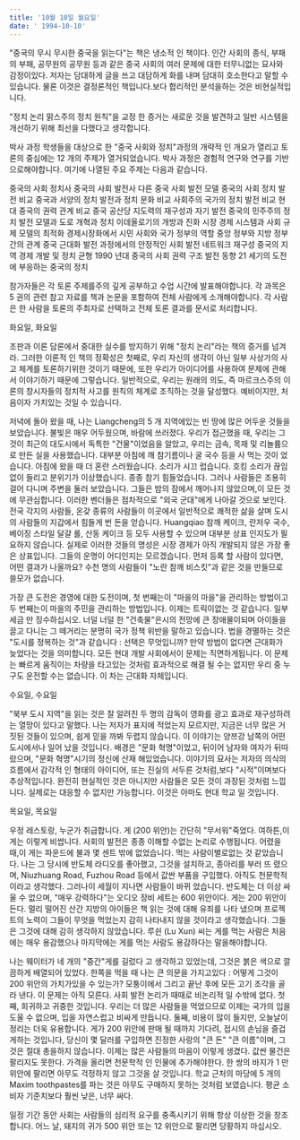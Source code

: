 ```yaml
---
title: '10월 10일 월요일'
date: ' 1994-10-10'
---
```

"중국의 무시 무시한 중국을 읽는다"는 책은 냉소적 인 책이다. 인간 사회의 종식, 부패의 부패, 공무원의 공무원 등과 같은 중국 사회의 여러 문제에 대한 터무니없는 묘사와 감정이있다. 저자는 담대하게 글을 쓰고 대담하게 화를 내며 담대히 호소한다고 말할 수 있습니다. 물론 이것은 결정론적인 책입니다.보다 합리적인 분석을하는 것은 비현실적입니다.

"정치 논리 맑스주의 정치 원칙"을 교정 한 증거는 새로운 것을 발견하고 일반 시스템을 개선하기 위해 최선을 다했다고 생각합니다.

박사 과정 학생들을 대상으로 한 "중국 사회와 정치"과정의 개략적 인 개요가 열리고 토론의 중심에는 12 개의 주제가 열거되었습니다. 박사 과정은 경험적 연구와 연구를 기반으로해야합니다. 여기에 나열된 주요 주제는 다음과 같습니다.

중국의 사회 정치사 중국의 사회 발전사 다른 중국 사회 발전 모델 중국의 사회 정치 발전 비교 중국과 서양의 정치 발전과 정치 문화 비교 사회주의 국가의 정치 발전 비교 현대 중국의 권력 관계 비교 중국 공산당 지도력의 재구성과 자기 발전 중국의 민주주의 정치 발전 모델과 도로 개혁과 정치 이데올로기의 개방과 진화 시장 경제 시스템과 사회 규제 모델의 최적화 경제 ​​시장화에서 시민 사회와 국가 정부의 역할 중앙 정부와 지방 정부 간의 관계 중국 근대화 발전 과정에서의 안정적인 사회 발전 네트워크 재구성 중국의 지역 경제 개발 및 정치 균형 1990 년대 중국의 사회 권력 구조 발전 동향 21 세기의 도전에 부응하는 중국의 정치

참가자들은 각 토론 주제를주의 깊게 공부하고 수업 시간에 발표해야합니다. 각 과목은 5 권의 관련 참고 자료를 책과 논문을 포함하여 전체 사람에게 소개해야합니다. 각 사람은 한 사람을 토론의 주최자로 선택하고 전체 토론 결과를 문서로 처리합니다.

화요일, 화요일

조판과 이론 담론에서 중대한 실수를 방지하기 위해 "정치 논리"라는 책의 증거를 넘겨 라. 그러한 이론적 인 책의 정확성은 첫째로, 우리 자신의 생각이 아닌 일부 사상가의 사고 체계를 토론하기위한 것이기 때문에, 또한 우리가 아이디어를 사용하여 문제에 관해서 이야기하기 때문에 그렇습니다. 일반적으로, 우리는 원래의 의도, 즉 마르크스주의 이론의 창시자들의 정치적 사고를 원칙의 체계로 조직하는 것을 달성했다. 예비이지만, 처음이자 가치있는 것일 수 있습니다.

저녁에 돌아 왔을 때, 나는 Liangcheng의 5 개 지역에있는 빈 땅에 많은 어두운 것들을 보았습니다. 불빛은 매우 어두웠으며, 바람에 쓰러졌다. 우리가 접근했을 때, 우리는 그것이 최근의 대도시에서 독특한 "건물"이었음을 알았고, 우리는 금속, 목재 및 리놀륨으로 만든 실을 사용했습니다. 대부분 아침에 깨 참기름이나 굴 국수 등을 사 먹는 것이 었습니다. 아침에 왔을 때 더 혼란 스러웠습니다. 소리가 시끄 럽습니다. 호킹 소리가 끊임없이 들리고 분위기가 이상했습니다. 종종 참기 힘들었습니다. 그러나 사람들은 조용히 걸어 다니며 주변을 둘러 보았습니다. 그들은 밤의 잠에서 깨어나지 않았으며,이 모든 것에 무관심합니다. 이러한 벤더들은 점차적으로 "외국 군대"에게 나아갈 것으로 보인다. 전국 각지의 사람들, 온갖 종류의 사람들이 이곳에서 일반적으로 쾌적한 삶을 살며 도시의 사람들의 지갑에서 힘들게 번 돈을 얻습니다. Huangqiao 참깨 케이크, 란저우 국수, 베이징 스타일 달걀 롤, 산동 케이크 등 모두 사용할 수 있으며 대부분 상표 인지도가 필요하지 않습니다. 실제로 이러한 것들의 명성은 시장 경제가 아직 개발되지 않은 가장 좋은 상표입니다. 그들의 운명이 어디인지는 모르겠습니다. 먼저 등록 할 사람이 있다면, 어떤 결과가 나올까요? 수천 명의 사람들이 "노란 참깨 비스킷"과 같은 것을 만들므로 쓸모가 없습니다.

가장 큰 도전은 경영에 대한 도전이며, 첫 번째는이 "마을의 마을"을 관리하는 방법이고 두 번째는이 마을의 주민을 관리하는 방법입니다. 이제는 트릭이없는 것 같습니다. 일부 세금 만 징수하십시오. 너덜 너덜 한 "건축물"은시의 전망에 큰 장애물이되며 아이들을 끌고 다니는 그 떼거리는 분명히 국가 정책 위반을 말하고 있습니다. 법을 경멸하는 것은 "도시를 정복하는 것"과 같습니다 : 선택은 무엇입니까? 만약 방법이 없다면 근대화가 늦었다는 것을 의미합니다. 모든 현대 개발 사회에서이 문제는 직면하게됩니다. 이 문제는 빠르게 움직이는 차량을 타고있는 것처럼 효과적으로 해결 될 수는 없지만 우리 중 누구도 운전할 수는 없습니다. 이 차는 근대화 자체입니다.

수요일, 수요일

"북부 도시 지역"을 읽는 것은 잘 알려진 두 명의 감독이 영화를 광고 효과로 재구성하려는 열망이 있다고 말했다. 나는 저자가 표지에 적었는지 모르지만, 지금은 너무 많은 거짓된 것들이 있으며, 쉽게 믿을 까봐 두렵지 않습니다. 이 이야기는 양쯔강 남쪽의 어떤 도시에서나 일어 났을 것입니다. 배경은 "문화 혁명"이었고, 뒤이어 남자와 여자가 ​​뒤따 랐으며, "문화 혁명"시기의 정신에 산재 해있었습니다. 이야기의 묘사는 저자의 의식의 흐름에서 감각적 인 형태의 아이디어, 또는 진실의 서두른 것처럼,보다 "시적"이며보다 추상적입니다. 완전히 현실적인 것은 아니지만 사람들은 모든 것이 과장된 것처럼 느낍니다. 실제로는 대응할 수 없지만 가능합니다. 이것은 아마도 현대 학교 일 것입니다.

목요일, 목요일

우정 레스토랑, 누군가 취급합니다. 게 (200 위안)는 간단히 "무서워"죽었다. 여하튼,이 게는 이렇게 비쌉니다. 사회의 발전은 종종 이해할 수없는 논리로 수행됩니다. 어렸을 때,이 게는 파운드에 불과 몇 센트 밖에 없었습니다. 먹는 사람이별로없는 것 같았습니다. 나는 그 당시에 반도체 라디오를 좋아했고, 그것을 설치하고, 종아리를 부러 뜨 렸으며, Niuzhuang Road, Fuzhou Road 등에서 값싼 부품을 구입했다. 아직도 천문학적이라고 생각했다. 그러나이 세월이 지나면 사람들이 바뀌 었습니다. 반도체는 더 이상 싸울 수 없으며, "매우 강력하다"는 오디오 장비 세트는 600 위안이다. 게는 200 위안이 든다. 멀리 떨어진 산간 지방의 아이들은 책 읽는 것에 대해 유죄를 나타 냈으며 프로젝트의 노력이 그들이 무엇을 먹었는지 감히 나타내지 않을 것이라고 생각했습니다. 그들은 그것에 대해 감히 생각하지 않았습니다. 루쉰 (Lu Xun) 씨는 게를 먹는 사람은 처음에는 매우 용감했으나 마지막에는 게를 먹는 사람도 용감하다는 말을해야합니다.

나는 웨이터가 네 개의 "중간"게를 길렀다 고 생각하고 있었는데, 그것은 붉은 색으로 깔끔하게 배열되어 있었다. 한쪽을 먹을 때 나는 큰 의문을 가지고있다 : 어떻게 그것이 200 위안의 가치가있을 수 있는가? 모퉁이에서 그리고 끝난 후에 모든 고기 조각을 골라 낸다. 이 문제는 아직 모른다. 사회 발전 논리가 때때로 비논리적 일 수밖에 없다. 첫째, 희귀하고 귀중한 것입니다. 우리는 더 많은 사람들을 먹었으므로 이제는 국가의 입을 도울 수 없으며, 입을 자연스럽고 비싸게 만듭니다. 둘째, 비용이 많이 들지만, 오늘날이 정리는 더욱 유용합니다. 게가 200 위안에 판매 될 때까지 기다려, 접시의 손님을 즐겁게하는 것입니다, 당신이 몇 달러를 구입하면 진정한 사랑의 "큰 돈" "큰 이름"이며, 그것은 절대 총을하지 않습니다. 이제는 많은 사람들의 마음이 이렇게 생겼다. 값싼 물건은 팔리지도 못한다. 가격을 올리면 천문학적 인 인물에 추가해야한다. 한 쌍의 바지가 1 만 위안에 팔리면 아무도 걱정하지 않고 그것을 살 것입니다. 학교 근처의 마당에 5 개의 Maxim toothpastes를 파는 것은 아무도 구매하지 못하는 것처럼 보였습니다. 평균 소비자 기준치보다 훨씬 낮은, 너무 싸다.

일정 기간 동안 사회는 사람들의 심리적 요구를 충족시키기 위해 항상 이상한 것을 창조합니다. 어느 날, 돼지의 귀가 500 위안 또는 12 위안으로 팔리면 당황하지 마십시오.

